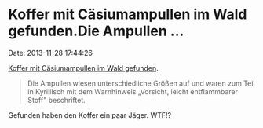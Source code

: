 Koffer mit Cäsiumampullen im Wald gefunden.Die Ampullen \...
============================================================

Date: 2013-11-28 17:44:26

[Koffer mit Cäsiumampullen im Wald
gefunden](http://www.mainpost.de/;art1727,7815015).

> Die Ampullen wiesen unterschiedliche Größen auf und waren zum Teil in
> Kyrillisch mit dem Warnhinweis „Vorsicht, leicht entflammbarer Stoff"
> beschriftet.

Gefunden haben den Koffer ein paar Jäger. WTF!?

